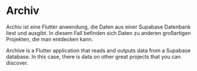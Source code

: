 # Archiv

Archiv ist eine Flutter anwendung, die Daten aus einer Supabase Datenbank liest und ausgibt.
In diesem Fall befinden sich Daten zu anderen großartigen Projekten, die man entdecken kann.

Archive is a Flutter application that reads and outputs data from a Supabase database.
In this case, there is data on other great projects that you can discover.
